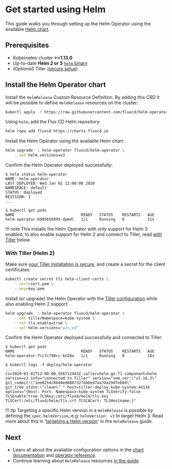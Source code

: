 # Get started using Helm

This guide walks you through setting up the Helm Operator using the
available [Helm chart](https://github.com/fluxcd/helm-operator/tree/master/chart/helm-operator).

## Prerequisites

- Kubernetes cluster **>=1.13.0**
- Up-to-date **Helm 2 or 3** [`helm` binary](https://github.com/helm/helm/releases)
- _(Optional)_
  Tiller [(secure setup)](https://v2.helm.sh/docs/securing_installation/)

## Install the Helm Operator chart

Install the `HelmRelease` Custom Resource Definition. By adding this
CRD it will be possible to define `HelmRelease` resources on the
cluster:

```sh
kubectl apply -f https://raw.githubusercontent.com/fluxcd/helm-operator/{{ version }}/deploy/crds.yaml
```

Using `helm`, add the Flux CD Helm repository:

```sh
helm repo add fluxcd https://charts.fluxcd.io
```

Install the Helm Operator using the available Helm chart:

```sh
helm upgrade -i helm-operator fluxcd/helm-operator \
    --set helm.versions=v3
```

Confirm the Helm Operator deployed successfully:

```console
$ helm status helm-operator
NAME: helm-operator
LAST DEPLOYED: Wed Jan 01 12:00:00 2020
NAMESPACE: default
STATUS: deployed
REVISION: 1
...
```

```console
$ kubectl get pods
NAME                             READY   STATUS    RESTARTS   AGE
helm-operator-6985656995-dpmdl   1/1     Running   0          31s
```

!!! note
    This installs the Helm Operator with only support for Helm 3
    enabled, to also enable support for Helm 2 and connect to Tiller, read
    [with Tiller](#with-tiller-helm-2) below. 

### With Tiller (Helm 2)

Make sure [your Tiller installation is
secure](https://v2.helm.sh/docs/securing_installation/), and create a
secret for the client certificates:

```sh
kubectl create secret tls helm-client-certs \
    --cert=cert.pem \
    --key=key.pem
```

Install (or upgrade) the Helm Operator with the [Tiller
configuration](../references/operator.md#tiller-configuration)
while also enabling Helm 2 support:

```sh
helm upgrade -i helm-operator fluxcd/helm-operator \
    --set tillerNamespace=kube-system \
    --set tls.enable=true \
    --set helm.versions="v2\,v3"
```

Confirm the Helm Operator deployed successfully and connected to
Tiller:

```console
$ kubectl get pods
NAME                             READY   STATUS    RESTARTS   AGE
helm-operator-7cc7c798cc-kn26w   1/1     Running   0          18s
```

```console
$ kubectl logs -f deploy/helm-operator
...
ts=2020-01-01T12:00:00.556712443Z caller=helm.go:71 component=helm version=v2 info="connected to Tiller" version="sem_ver:\"v2.16.3\" git_commit:\"1ee0254c86d4ed6887327dabed7aa7da29d7eb0d\" git_tree_state:\"clean\" " host=tiller-deploy.kube-system:44134 options="{Host: Port: Namespace:kube-system TLSVerify:false TLSEnable:true TLSKey:/etc/fluxd/helm/tls.key TLSCert:/etc/fluxd/helm/tls.crt TLSCACert: TLSHostname:}"
```

!!! tip
    Targeting a specific Helm version in a `HelmRelease` is possible by
    defining the `spec.helmVersion`, e.g: `helmVersion: v3` to target
    Helm 3. Read more about this in '[targeting a Helm
    version](../helmrelease-guide/release-configuration.md#targeting-a-helm-version)'
    in the `HelmRelease` guide.

## Next

- Learn all about the available configuration options in the [chart
  documentation](../references/chart.md#configuration)
  and [operator reference](../references/operator.md).
- Continue learning about `HelmRelease` resources [in the
  guide](../helmrelease-guide/introduction.md).
